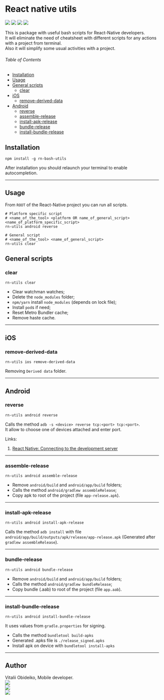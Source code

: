 # React native utils

[![](https://img.shields.io/npm/v/rn-bash-utils.svg)](https://www.npmjs.com/package/rn-bash-utils)
[![](https://img.shields.io/github/stars/ObidosDev/rn-utils.svg)](https://github.com/ObidosDev/rn-utils/stargazers)
[![](https://img.shields.io/github/forks/ObidosDev/rn-utils.svg)](https://github.com/ObidosDev/rn-utils/network/members)
[![](https://img.shields.io/github/issues/ObidosDev/rn-utils.svg)](https://github.com/ObidosDev/rn-utils/issues)

This is package with useful bash scripts for React-Native developers.<br/>
It will eliminate the need of cheatsheet with different scripts for any actions with a project from terminal.<br/>
Also it will simplify some usual activities with a project.

###### Table of Contents

- [Installation](#installation)
- [Usage](#usage)
- [General scripts](#general-scripts)
  - [clear](#clear)
- [iOS](#ios)
  - [remove-derived-data](#remove-derived-data)
- [Android](#android)
  - [reverse](#reverse)
  - [assemble-release](#assemble-release)
  - [install-apk-release](#install-apk-release)
  - [bundle-release](#bundle-release)
  - [install-bundle-release](#install-bundle-release)

## Installation

```shell
npm install -g rn-bash-utils
```

After installation you should relaunch your terminal to enable autocompletion.

---

## Usage

From `ROOT` of the React-Native project you can run all scripts.

```shell
# Platform specific script
# <name_of_the_tool> <platform OR name_of_general_script> <name_of_platform_specific_script>
rn-utils android reverse

# General script
# <name_of_the_tool> <name_of_general_script>
rn-utils clear
```

## General scripts

### clear

```shell
rn-utils clear
```

- Clear watchman watches;
- Delete the `node_modules` folder;
- `npm/yarn` install `node_modules` (depends on lock file);
- Install `pod`s if need;
- Reset Metro Bundler cache;
- Remove haste cache.

---

## iOS

### remove-derived-data

```shell
rn-utils ios remove-derived-data
```

Removing `Derived data` folder.

---

## Android

### reverse

```shell
rn-utils android reverse
```

Calls the method `adb -s <device> reverse tcp:<port> tcp:<port>`. <br/>
It allow to choose one of devices attached and enter port.

Links:

1. [React Native: Connecting to the development server](https://facebook.github.io/react-native/docs/running-on-device#connecting-to-the-development-server-1)

---

### assemble-release

```shell
rn-utils android assemble-release
```

- Remove `android/build` and `android/app/build` folders;
- Calls the method `android/gradlew assembleRelease`;
- Copy apk to root of the project (file `app-release.apk`).

---

### install-apk-release

```shell
rn-utils android install-apk-release
```

Calls the method `adb install` with file `android/app/build/outputs/apk/release/app-release.apk` (Generated after `gradlew assembleRelease`).

---

### bundle-release

```shell
rn-utils android bundle-release
```

- Remove `android/build` and `android/app/build` folders;
- Calls the method `android/gradlew bundleRelease`;
- Copy bundle (.aab) to root of the project (file `app.aab`).

---

### install-bundle-release

```shell
rn-utils android install-bundle-release
```

It uses values from `gradle.properties` for signing.

- Calls the method `bundletool build-apks`
- Generated .apks file is `./release_signed.apks`
- Install apk on device with `bundletool install-apks`

---

## Author

Vitalii Obideiko, Mobile developer.<br/>
[![](https://img.shields.io/static/v1?label=Profile&message=LinkedIn&color=0077b5)](https://www.linkedin.com/in/obidosdev/)<br/>
[![](https://img.shields.io/static/v1?label=Profile&message=GitHub&color=333)](https://github.com/ObidosDev)<br/>
[![](https://img.shields.io/static/v1?label=Profile&message=Facebook&color=3C5A99)](https://www.facebook.com/ObidosDev)
